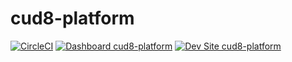 # cud8-platform

[![CircleCI](https://circleci.com/gh/rsweenie/cud8-platform.svg?style=shield)](https://circleci.com/gh/rsweenie/cud8-platform)
[![Dashboard cud8-platform](https://img.shields.io/badge/dashboard-cud8_platform-yellow.svg)](https://dashboard.pantheon.io/sites/484cde62-f2f6-4472-952a-6e4efea4fbd7#dev/code)
[![Dev Site cud8-platform](https://img.shields.io/badge/site-cud8_platform-blue.svg)](http://dev-cud8-platform.pantheonsite.io/)